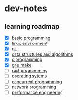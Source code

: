 # dev-notes

## learning roadmap

- [x] [basic programming](https://dev.java/learn/)
- [x] [linux environment](https://linuxcommand.org/index.php)
- [x] [git](https://beej.us/guide/bggit/html/split/)
- [x] [data structures and algorithms](https://www.cs.mcgill.ca/~jeromew/comp251.html)
- [x] [c programming](https://beej.us/guide/bgc/)
- [x] [gnu make](https://makefiletutorial.com/)
- [ ] [rust programming](https://doc.rust-lang.org/book/)
- [ ] [operating sytems](https://student.cs.uwaterloo.ca/~cs350/W25/reading.shtml)
- [ ] [concurrent programming](https://marabos.nl/atomics/)
- [ ] [network programming](https://beej.us/guide/bgnet/)
- [ ] [performance engineering](https://en.algorithmica.org/hpc/)
